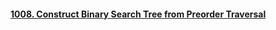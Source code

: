 #### [1008. Construct Binary Search Tree from Preorder Traversal](https://leetcode.com/problems/construct-binary-search-tree-from-preorder-traversal)
